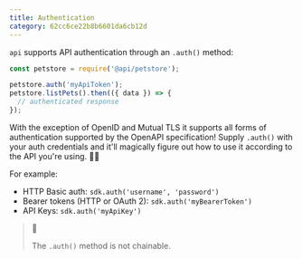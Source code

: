 ```yaml
---
title: Authentication
category: 62cc6ce22b8b6601da6cb12d
---
```


`api` supports API authentication through an `.auth()` method:

```js
const petstore = require('@api/petstore');

petstore.auth('myApiToken');
petstore.listPets().then(({ data }) => {
  // authenticated response
});
```

With the exception of OpenID and Mutual TLS it supports all forms of authentication supported by the OpenAPI specification! Supply `.auth()` with your auth credentials and it'll magically figure out how to use it according to the API you're using. 🧙‍♀️

For example:

- HTTP Basic auth: `sdk.auth('username', 'password')`
- Bearer tokens (HTTP or OAuth 2): `sdk.auth('myBearerToken')`
- API Keys: `sdk.auth('myApiKey')`

> 📘
>
> The `.auth()` method is not chainable.
